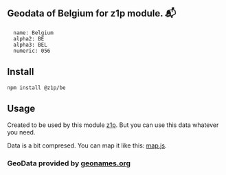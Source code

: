 
## Geodata of Belgium for z1p module. :mailbox_with_mail:

```
  name: Belgium
  alpha2: BE
  alpha3: BEL
  numeric: 056
```

## Install

```
npm install @z1p/be
```

## Usage

Created to be used by this module [z1p](https://github.com/vzhufk/z1p).
But you can use this data whatever you need.

Data is a bit compresed. You can map it like this: [map.js](https://github.com/vzhufk/z1p/blob/master/src/map.js).

### GeoData provided by **[geonames.org](http://www.geonames.org/)**

